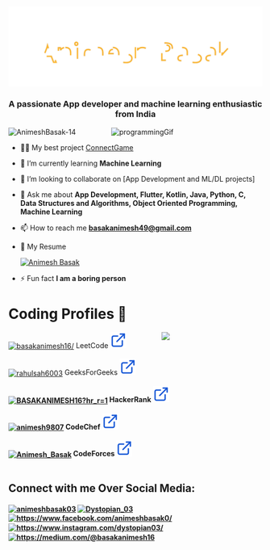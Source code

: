 

<!--<img src="./images/AnimeshBasak.png" align="center">

<h1 align="center">Hi 👋, I'm Animesh Basak</h1>-->


<img src="./Animesh.svg"></img>

<h3 align="center">A passionate App developer and machine learning enthusiastic from India</h3>

<img alt="programmingGif" align="right" src="https://media3.giphy.com/media/MaI6BylfjAkDkfk4OC/giphy.gif?cid=ecf05e47b94f05311a244d6f389d1c8bae9b06e8102e0280&rid=giphy.gif&ct=s" width="300px"/>
<p align="left"> <img src="https://komarev.com/ghpvc/?username=AnimeshBasak-14&label=Profile%20views&color=0e75b6&style=flat" alt="AnimeshBasak-14" /> </p>

 

<!--<p align="left"> <a href="https://linktr.ee/Animesh_Basak" target="blank"><img src="https://img.shields.io/badge/ANIMESH BASAK-000000?style=for-the-badge&logo=About.me&logoColor=white" alt="Animesh Basak" /></a> </p>-->

<!-- - 🔭 I’m currently working on [WhatApp Chat Analyzer]() -->
- 👨‍💻 My best project [ConnectGame](https://github.com/AnimeshBasak-14/ConnectGame)


- 🌱 I’m currently learning **Machine Learning**

- 👯 I’m looking to collaborate on [App Development and ML/DL projects]



<!-- - 📝 I regularly write articles on [https://AnimeshBasak-14.github.io/Portfolio-react/](https://AnimeshBasak-14.github.io/Portfolio/) -->

- 💬 Ask me about **App Development, Flutter, Kotlin, Java, Python, C, Data Structures and Algorithms, Object Oriented Programming, Machine Learning**

- 📫 How to reach me **basakanimesh49@gmail.com**

- 📄 My Resume <p align="left"> <a href="https://docs.google.com/document/d/1ZcYErQUZe0sehbwcY6UcGTwzWoz7CmyWT9jH0CT6_t0/edit?usp=sharing" target="blank"><img src="https://img.shields.io/badge/Animesh Basak-75AADB?style=for-the-badge&logo=RStudio&logoColor=white" alt="Animesh Basak" /></a> </p>

- ⚡ Fun fact **I am a boring person**

 
<h1>Coding Profiles 
 🎯
</h1>
 <img align="right" src="https://media.giphy.com/media/LoBSGLlkRVWnd6SdxN/giphy.gif" width="200">
  <section class="col-centered container" id="coding" flex="100%">
                <div class="col-full">
                    <div class="flex-container"  display="flex">
                        <div class="flex-media-logo">
                            <a href="https://www.leetcode.com/basakanimesh16/" target="blank">
    <img align="center" src="https://raw.githubusercontent.com/rahuldkjain/github-profile-readme-generator/master/src/images/icons/Social/leet-code.svg" alt="basakanimesh16/" height="40" width="50" /></a>
                        <span class="flex-title" align="left" >
                            <span size="20px">LeetCode
                                <a href="https://www.leetcode.com/basakanimesh16/" target="_blank"><img src="./images/link.svg"></a>
                                <small><strong></strong></small>
                            </span>
                        </span>
                        </div>
                    </div>        
                    <br>
                    <div class="flex-container"  display="flex" align="left">
                        <div class="flex-media-logo">
                             <a href="https://auth.geeksforgeeks.org/user/basakanimesh49" target="blank"><img align="center" src="https://raw.githubusercontent.com/rahuldkjain/github-profile-readme-generator/master/src/images/icons/Social/geeks-for-geeks.svg" alt="rahulsah6003" height="40" width="50" /></a>
                        <span class="flex-title">
                            <span>GeeksForGeeks
                                 <a href="https://auth.geeksforgeeks.org/user/basakanimesh49" target="_blank"><img src="./images/link.svg"></a>
                                <small><strong></small>
                            </span>
                        </span>
                        </div>
                    </div>      
                    <br>   
                    <div class="flex-container"  display="flex">
                        <div class="flex-media-logo">
             <a href="https://www.hackerrank.com/BASAKANIMESH16?hr_r=1" target="blank"><img align="center" src="https://raw.githubusercontent.com/rahuldkjain/github-profile-readme-generator/master/src/images/icons/Social/hackerrank.svg" alt="BASAKANIMESH16?hr_r=1" height="40" width="50" /></a>
                        <span class="flex-title">
                            <span>HackerRank
                                <a href="https://www.hackerrank.com/BASAKANIMESH16?hr_r=1" target="_blank"><img src="./images/link.svg"></a>
                                <small><strong></small>
                            </span>
                        </div>
                        </span>
                    </div>     
                    <br>
                   <div class="flex-container"  display="flex">
                        <div class="flex-media-logo">
            <a href="https://www.codechef.com/users/animesh9807" target="blank"><img align="center" src="https://cdn.jsdelivr.net/npm/simple-icons@3.1.0/icons/codechef.svg" alt="animesh9807" height="40" width="50" /></a>
                        <span class="flex-title">
                            <span>CodeChef
                               <a href="https://www.codechef.com/users/animesh9807" target="_blank"><img src="./images/link.svg"></a>
                                <small><strong></strong></small>
                            </span>
                        </span>
                        </div>
                    </div>    
                    <br>
                    <div class="flex-container"  display="flex">
                        <div class="flex-media-logo">
          <a href="https://codeforces.com/profile/Animesh_Basak" target="blank"><img align="center" src="https://raw.githubusercontent.com/rahuldkjain/github-profile-readme-generator/master/src/images/icons/Social/codeforces.svg" alt="Animesh_Basak" height="40" width="50" /></a>
                        <span class="flex-title">
                            <span>CodeForces
                                <a href="https://codeforces.com/profile/Animesh_Basak" target="_blank"><img src="./images/link.svg"></a>
                                <small><strong></strong></small>
                            </span>
                        </span>
                        </div>
                    </div>    
    </section>


<br> 
<h2 align="left">Connect with me Over Social Media:</h2>
<p align="left">
<a href="https://linkedin.com/in/animeshbasak03" target="blank"><img align="center" src="https://raw.githubusercontent.com/rahuldkjain/github-profile-readme-generator/master/src/images/icons/Social/linked-in-alt.svg" alt="animeshbasak03" height="30" width="40" /></a>
<a href="https://twitter.com/Dystopian_03" target="blank"><img align="center" src="https://raw.githubusercontent.com/rahuldkjain/github-profile-readme-generator/master/src/images/icons/Social/twitter.svg" alt="Dystopian_03" height="30" width="40" /></a>
<a href="https://www.facebook.com/animeshbasak0/" target="blank"><img align="center" src="https://raw.githubusercontent.com/rahuldkjain/github-profile-readme-generator/master/src/images/icons/Social/facebook.svg" alt="https://www.facebook.com/animeshbasak0/" height="30" width="40" /></a>
<a href="https://www.instagram.com/dystopian03/" target="blank"><img align="center" src="https://raw.githubusercontent.com/rahuldkjain/github-profile-readme-generator/master/src/images/icons/Social/instagram.svg" alt="https://www.instagram.com/dystopian03/" height="30" width="40" /></a>
<a href="https://medium.com/@basakanimesh16" target="blank"><img align="center" src="https://cdn.jsdelivr.net/npm/simple-icons@v3/icons/medium.svg" alt="https://medium.com/@basakanimesh16" height="30" width="40" /></a>
 
</p>


<!--
<p><img align="center" src="https://github-readme-streak-stats.herokuapp.com/?user=AnimeshBasak-14&" alt="AnimeshBasak-14" /></p> -->
